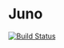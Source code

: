 # Juno
[![Build Status](https://travis-ci.org/allistera/juno.svg?branch=master)](https://travis-ci.org/allistera/juno)
